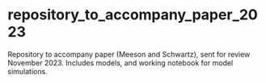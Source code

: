 # repository_to_accompany_paper_2023
Repository to accompany paper (Meeson and Schwartz), sent for review November 2023. Includes models, and working notebook for model simulations. 
